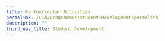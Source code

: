 ```yaml
---
title: Co Curricular Activities
permalink: /CCA/programmes/Student-Development/permalink
description: ""
third_nav_title: Student Development
---
```



